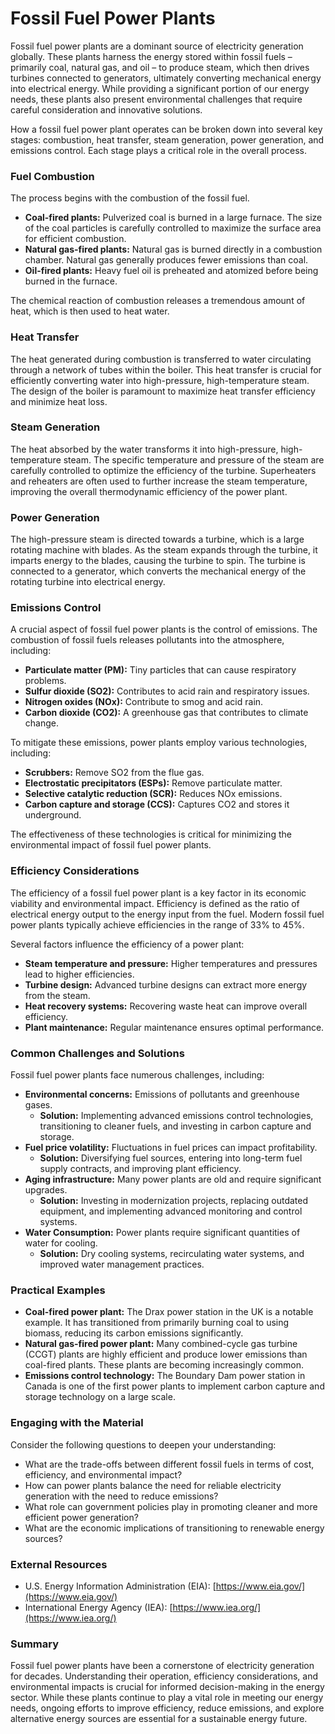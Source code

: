 # Fossil Fuel Power Plants

Fossil fuel power plants are a dominant source of electricity generation globally. These plants harness the energy stored within fossil fuels – primarily coal, natural gas, and oil – to produce steam, which then drives turbines connected to generators, ultimately converting mechanical energy into electrical energy. While providing a significant portion of our energy needs, these plants also present environmental challenges that require careful consideration and innovative solutions.

How a fossil fuel power plant operates can be broken down into several key stages: combustion, heat transfer, steam generation, power generation, and emissions control. Each stage plays a critical role in the overall process.

### Fuel Combustion

The process begins with the combustion of the fossil fuel.
*   **Coal-fired plants:** Pulverized coal is burned in a large furnace. The size of the coal particles is carefully controlled to maximize the surface area for efficient combustion.
*   **Natural gas-fired plants:** Natural gas is burned directly in a combustion chamber. Natural gas generally produces fewer emissions than coal.
*   **Oil-fired plants:** Heavy fuel oil is preheated and atomized before being burned in the furnace.

The chemical reaction of combustion releases a tremendous amount of heat, which is then used to heat water.

### Heat Transfer

The heat generated during combustion is transferred to water circulating through a network of tubes within the boiler. This heat transfer is crucial for efficiently converting water into high-pressure, high-temperature steam. The design of the boiler is paramount to maximize heat transfer efficiency and minimize heat loss.

### Steam Generation

The heat absorbed by the water transforms it into high-pressure, high-temperature steam. The specific temperature and pressure of the steam are carefully controlled to optimize the efficiency of the turbine. Superheaters and reheaters are often used to further increase the steam temperature, improving the overall thermodynamic efficiency of the power plant.

### Power Generation

The high-pressure steam is directed towards a turbine, which is a large rotating machine with blades. As the steam expands through the turbine, it imparts energy to the blades, causing the turbine to spin. The turbine is connected to a generator, which converts the mechanical energy of the rotating turbine into electrical energy.

### Emissions Control

A crucial aspect of fossil fuel power plants is the control of emissions. The combustion of fossil fuels releases pollutants into the atmosphere, including:

*   **Particulate matter (PM):** Tiny particles that can cause respiratory problems.
*   **Sulfur dioxide (SO2):** Contributes to acid rain and respiratory issues.
*   **Nitrogen oxides (NOx):** Contribute to smog and acid rain.
*   **Carbon dioxide (CO2):** A greenhouse gas that contributes to climate change.

To mitigate these emissions, power plants employ various technologies, including:

*   **Scrubbers:** Remove SO2 from the flue gas.
*   **Electrostatic precipitators (ESPs):** Remove particulate matter.
*   **Selective catalytic reduction (SCR):** Reduces NOx emissions.
*   **Carbon capture and storage (CCS):** Captures CO2 and stores it underground.

The effectiveness of these technologies is critical for minimizing the environmental impact of fossil fuel power plants.

### Efficiency Considerations

The efficiency of a fossil fuel power plant is a key factor in its economic viability and environmental impact. Efficiency is defined as the ratio of electrical energy output to the energy input from the fuel. Modern fossil fuel power plants typically achieve efficiencies in the range of 33% to 45%.

Several factors influence the efficiency of a power plant:

*   **Steam temperature and pressure:** Higher temperatures and pressures lead to higher efficiencies.
*   **Turbine design:** Advanced turbine designs can extract more energy from the steam.
*   **Heat recovery systems:** Recovering waste heat can improve overall efficiency.
*   **Plant maintenance:** Regular maintenance ensures optimal performance.

### Common Challenges and Solutions

Fossil fuel power plants face numerous challenges, including:

*   **Environmental concerns:** Emissions of pollutants and greenhouse gases.
    *   **Solution:** Implementing advanced emissions control technologies, transitioning to cleaner fuels, and investing in carbon capture and storage.
*   **Fuel price volatility:** Fluctuations in fuel prices can impact profitability.
    *   **Solution:** Diversifying fuel sources, entering into long-term fuel supply contracts, and improving plant efficiency.
*   **Aging infrastructure:** Many power plants are old and require significant upgrades.
    *   **Solution:** Investing in modernization projects, replacing outdated equipment, and implementing advanced monitoring and control systems.
*   **Water Consumption:** Power plants require significant quantities of water for cooling.
    *   **Solution:** Dry cooling systems, recirculating water systems, and improved water management practices.

### Practical Examples

*   **Coal-fired power plant:** The Drax power station in the UK is a notable example. It has transitioned from primarily burning coal to using biomass, reducing its carbon emissions significantly.
*   **Natural gas-fired power plant:** Many combined-cycle gas turbine (CCGT) plants are highly efficient and produce lower emissions than coal-fired plants. These plants are becoming increasingly common.
*   **Emissions control technology:** The Boundary Dam power station in Canada is one of the first power plants to implement carbon capture and storage technology on a large scale.

### Engaging with the Material

Consider the following questions to deepen your understanding:

*   What are the trade-offs between different fossil fuels in terms of cost, efficiency, and environmental impact?
*   How can power plants balance the need for reliable electricity generation with the need to reduce emissions?
*   What role can government policies play in promoting cleaner and more efficient power generation?
*   What are the economic implications of transitioning to renewable energy sources?

### External Resources

*   U.S. Energy Information Administration (EIA): [https://www.eia.gov/](https://www.eia.gov/)
*   International Energy Agency (IEA): [https://www.iea.org/](https://www.iea.org/)

### Summary

Fossil fuel power plants have been a cornerstone of electricity generation for decades. Understanding their operation, efficiency considerations, and environmental impacts is crucial for informed decision-making in the energy sector. While these plants continue to play a vital role in meeting our energy needs, ongoing efforts to improve efficiency, reduce emissions, and explore alternative energy sources are essential for a sustainable energy future.